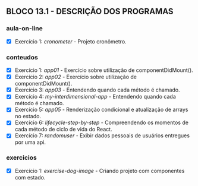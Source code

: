 ## BLOCO 13.1 - DESCRIÇÃO DOS PROGRAMAS

### aula-on-line
- [x] Exercício 1: _cronometer_ - Projeto cronômetro.

### conteudos
- [x] Exercício 1: _app01_ - Exercício sobre utilização de componentDidMount().
- [x] Exercício 2: _app02_ - Exercício sobre utilização de componentDidMount().
- [x] Exercício 3: _app03_ - Entendendo quando cada método é chamado.
- [x] Exercício 4: _my-interdimensional-app_ - Entendendo quando cada método é chamado.
- [x] Exercício 5: _app05_ - Renderização condicional e atualização de arrays no estado.
- [x] Exercício 6: _lifecycle-step-by-step_ - Compreendendo os momentos de cada método de ciclo de vida do React.
- [x] Exercício 7: _randomuser_ - Exibir dados pessoais de usuários entregues por uma api.

### exercicios
- [x] Exercício 1: _exercise-dog-image_ - Criando projeto com componentes com estado.


